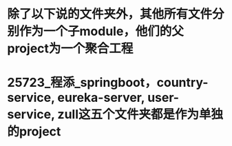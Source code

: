 # 除了以下说的文件夹外，其他所有文件分别作为一个子module，他们的父project为一个聚合工程
# 25723_程添_springboot，country-service, eureka-server, user-service, zull这五个文件夹都是作为单独的project